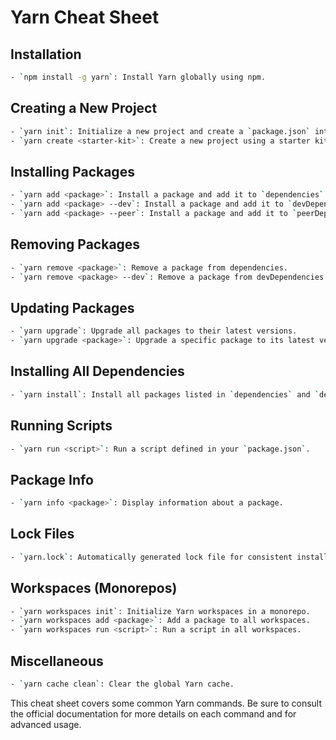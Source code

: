 # Yarn Cheat Sheet

## Installation
```bash
- `npm install -g yarn`: Install Yarn globally using npm.
```

## Creating a New Project
```bash
- `yarn init`: Initialize a new project and create a `package.json` interactively.
- `yarn create <starter-kit>`: Create a new project using a starter kit.
```

## Installing Packages
```bash
- `yarn add <package>`: Install a package and add it to `dependencies`.
- `yarn add <package> --dev`: Install a package and add it to `devDependencies`.
- `yarn add <package> --peer`: Install a package and add it to `peerDependencies`.
```

## Removing Packages
```bash
- `yarn remove <package>`: Remove a package from dependencies.
- `yarn remove <package> --dev`: Remove a package from devDependencies.
```

## Updating Packages
```bash
- `yarn upgrade`: Upgrade all packages to their latest versions.
- `yarn upgrade <package>`: Upgrade a specific package to its latest version.
```

## Installing All Dependencies
```bash
- `yarn install`: Install all packages listed in `dependencies` and `devDependencies`.
```

## Running Scripts
```bash
- `yarn run <script>`: Run a script defined in your `package.json`.
```

## Package Info
```bash
- `yarn info <package>`: Display information about a package.
```

## Lock Files
```bash
- `yarn.lock`: Automatically generated lock file for consistent installs.
```

## Workspaces (Monorepos)
```bash
- `yarn workspaces init`: Initialize Yarn workspaces in a monorepo.
- `yarn workspaces add <package>`: Add a package to all workspaces.
- `yarn workspaces run <script>`: Run a script in all workspaces.
```

## Miscellaneous
```bash
- `yarn cache clean`: Clear the global Yarn cache.
```


This cheat sheet covers some common Yarn commands. Be sure to consult the official documentation for more details on each command and for advanced usage.
